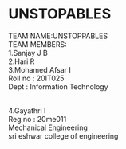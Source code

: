 # UNSTOPABLES

TEAM NAME:UNSTOPPABLES <br>
TEAM MEMBERS: <br>
   1.Sanjay J B <br>
   2.Hari R <br>
   3.Mohamed Afsar I <br>
     Roll no : 20IT025 <br>
     Dept : Information Technology <br>
   <br>

   4.Gayathri I <br>
   Reg no : 20me011 <br>
   Mechanical Engineering <br>
   sri eshwar college of engineering   <br>

   
